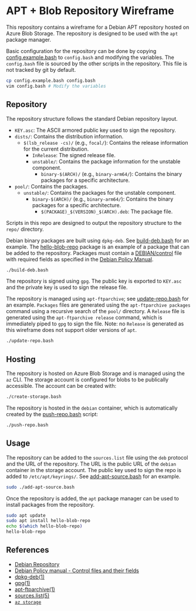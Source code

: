 # APT + Blob Repository Wireframe
This repository contains a wireframe for a Debian APT repository hosted on Azure Blob Storage. The repository is designed to be used with the `apt` package manager.

Basic configuration for the repository can be done by copying [config.example.bash](config.example.bash) to `config.bash` and modifying the variables. The `config.bash` file is sourced by the other scripts in the repository. This file is not tracked by git by default.

```bash
cp config.example.bash config.bash
vim config.bash # Modify the variables
```

## Repository
The repository structure follows the standard Debian repository layout.
- `KEY.asc`: The ASCII armored public key used to sign the repository.
- `dists/`: Contains the distribution information.
    - `$(lsb_release -cs)/` (e.g., `focal/`): Contains the release information for the current distribution.
        - `InRelease`: The signed release file.
        - `unstable/`: Contains the package information for the unstable component.
            - `binary-$(ARCH)/` (e.g., `binary-arm64/`): Contains the binary packages for a specific architecture.
- `pool/`: Contains the packages.
    - `unstable/`: Contains the packages for the unstable component.
        - `binary-$(ARCH)/` (e.g., `binary-arm64/`): Contains the binary packages for a specific architecture.
            - `$(PACKAGE)_$(VERSION)_$(ARCH).deb`: The package file.

Scripts in this repo are designed to output the repository structure to the `repo/` directory.

Debian binary packages are built using `dpkg-deb`. See [build-deb.bash](build-deb.bash) for an example. The [hello-blob-repo](hello-blob-repo) package is an example of a package that can be added to the repository. Packages must contain a [DEBIAN/control](hello-blob-repo/DEBIAN/control) file with required fields as specified in the [Debian Policy Manual](https://www.debian.org/doc/debian-policy/ch-controlfields.html).

```bash
./build-deb.bash
```

The repository is signed using `gpg`. The public key is exported to `KEY.asc` and the private key is used to sign the release file.

The repository is managed using `apt-ftparchive`; see [update-repo.bash](update-repo.bash) for an example. `Packages` files are generated using the `apt-ftparchive packages` command using a recursive search of the `pool/` directory. A `Release` file is generated using the `apt-ftparchive release` command, which is immediately piped to `gpg` to sign the file. Note: no `Release` is generated as this wireframe does not support older versions of `apt`.

```bash
./update-repo.bash
```

## Hosting
The repository is hosted on Azure Blob Storage and is managed using the `az` CLI. The storage account is configured for blobs to be publically accessible. The account can be created with:

```bash
./create-storage.bash
```

The repository is hosted in the `debian` container, which is automatically created by the [push-repo.bash](push-repo.bash) script:

```bash
./push-repo.bash
```

## Usage
The repository can be added to the `sources.list` file using the `deb` protocol and the URL of the repository. The URL is the public URL of the `debian` container in the storage account. The public key used to sign the repo is added to `/etc/apt/keyrings/`. See [add-apt-source.bash](add-apt-source.bash) for an example.

```bash
sudo ./add-apt-source.bash
```

Once the repository is added, the `apt` package manager can be used to install packages from the repository.

```bash
sudo apt update
sudo apt install hello-blob-repo
echo $(which hello-blob-repo)
hello-blob-repo
```

## References
- [Debian Repository](https://wiki.debian.org/DebianRepository)
- [Debian Policy manual - Control files and their fields](https://www.debian.org/doc/debian-policy/ch-controlfields.html)
- [dpkg-deb(1)](https://manpages.debian.org/dpkg-deb)
- [gpg(1)](https://manpages.debian.org/gpg)
- [apt-ftparchive(1)](https://manpages.debian.org/apt-ftparchive)
- [sources.list(5)](https://manpages.debian.org/sources.list.5)
- [`az storage`](https://learn.microsoft.com/cli/azure/storage)
